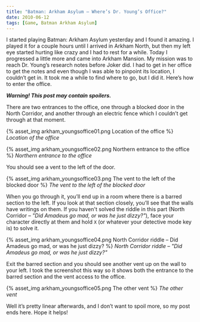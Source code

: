 ```yaml
---
title: "Batman: Arkham Asylum – Where’s Dr. Young’s Office?"
date: 2010-06-12
tags: [Game, Batman Arkham Asylum]
---
```


I started playing Batman: Arkham Asylum yesterday and I found it amazing. I played it for a couple hours until I arrived in Arkham North, but then my left eye started hurting like crazy and I had to rest for a while.
Today I progressed a little more and came into Arkham Mansion. My mission was to reach Dr. Young’s research notes before Joker did. I had to get in her office to get the notes and even though I was able to pinpoint its location, I couldn’t get in. It took me a while to find where to go, but I did it. Here’s how to enter the office.

***Warning! This post may contain spoilers.***

<!--more-->

There are two entrances to the office, one through a blocked door in the North Corridor, and another through an electric fence which I couldn’t get through at that moment.

{% asset_img arkham_youngsoffice01.png Location of the office %}
*Location of the office*

{% asset_img arkham_youngsoffice02.png Northern entrance to the office %}
*Northern entrance to the office*

You should see a vent to the left of the door.

{% asset_img arkham_youngsoffice03.png The vent to the left of the blocked door %}
*The vent to the left of the blocked door*

When you go through it, you’ll end up in a room where there is a barred section to the left. If you look at that section closely, you’ll see that the walls have writings on them. If you haven't solved the riddle in this part (North Corridor – *"Did Amadeus go mad, or was he just dizzy?"*), face your character directly at them and hold ```X``` (or whatever your detective mode key is) to solve it.

{% asset_img arkham_youngsoffice04.png North Corridor riddle – Did Amadeus go mad, or was he just dizzy? %}
*North Corridor riddle – "Did Amadeus go mad, or was he just dizzy?"*

Exit the barred section and you should see another vent up on the wall to your left. I took the screenshot this way so it shows both the entrance to the barred section and the vent access to the office.

{% asset_img arkham_youngsoffice05.png The other vent %}
*The other vent*

Well it’s pretty linear afterwards, and I don’t want to spoil more, so my post ends here. Hope it helps!